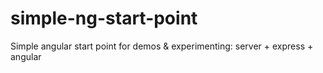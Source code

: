 simple-ng-start-point
=====================

Simple angular start point for demos &amp; experimenting: server + express + angular
